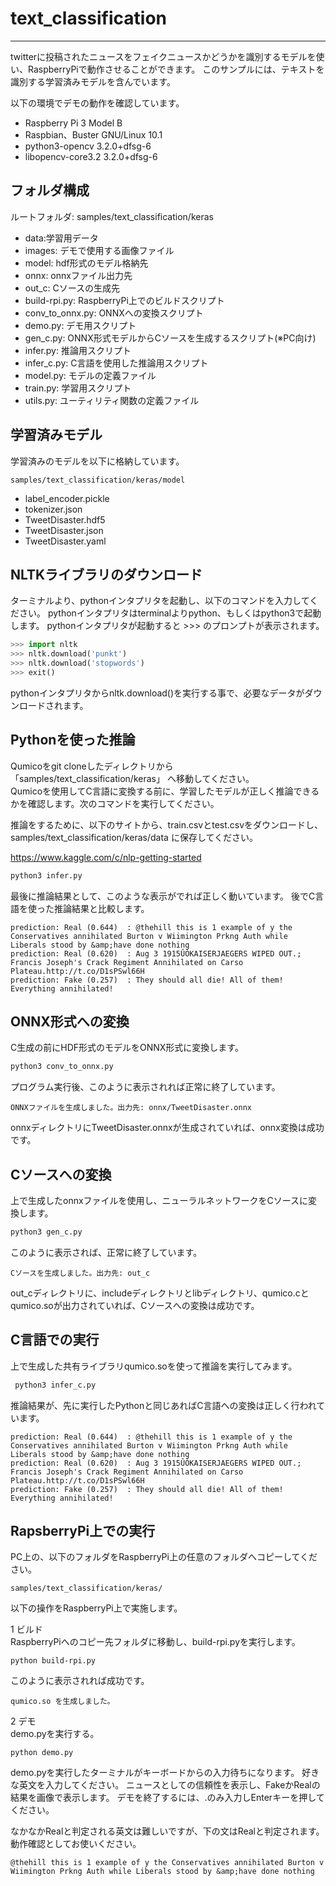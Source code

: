 # text_classification
---
twitterに投稿されたニュースをフェイクニュースかどうかを識別するモデルを使い、RaspberryPiで動作させることができます。
このサンプルには、テキストを識別する学習済みモデルを含んでいます。

以下の環境でデモの動作を確認しています。
- Raspberry Pi 3 Model B
- Raspbian、Buster GNU/Linux 10.1
- python3-opencv 3.2.0+dfsg-6
- libopencv-core3.2 3.2.0+dfsg-6


## フォルダ構成
ルートフォルダ: samples/text_classification/keras

- data:学習用データ
- images: デモで使用する画像ファイル
- model: hdf形式のモデル格納先
- onnx: onnxファイル出力先
- out_c: Cソースの生成先
- build-rpi.py: RaspberryPi上でのビルドスクリプト
- conv_to_onnx.py: ONNXへの変換スクリプト
- demo.py: デモ用スクリプト
- gen_c.py: ONNX形式モデルからCソースを生成するスクリプト(※PC向け)
- infer.py: 推論用スクリプト
- infer_c.py: C言語を使用した推論用スクリプト
- model.py: モデルの定義ファイル
- train.py: 学習用スクリプト
- utils.py: ユーティリティ関数の定義ファイル



## 学習済みモデル
学習済みのモデルを以下に格納しています。

`samples/text_classification/keras/model`  

- label_encoder.pickle
- tokenizer.json
- TweetDisaster.hdf5
- TweetDisaster.json
- TweetDisaster.yaml

## NLTKライブラリのダウンロード

ターミナルより、pythonインタプリタを起動し、以下のコマンドを入力してください。
pythonインタプリタはterminalよりpython、もしくはpython3で起動します。
pythonインタプリタが起動すると >>> のプロンプトが表示されます。

```python
>>> import nltk
>>> nltk.download('punkt')
>>> nltk.download('stopwords')
>>> exit()
```
pythonインタプリタからnltk.download()を実行する事で、必要なデータがダウンロードされます。

## Pythonを使った推論

Qumicoをgit cloneしたディレクトリから「samples/text_classification/keras」 へ移動してください。  
Qumicoを使用してC言語に変換する前に、学習したモデルが正しく推論できるかを確認します。次のコマンドを実行してください。  

推論をするために、以下のサイトから、train.csvとtest.csvをダウンロードし、samples/text_classification/keras/data に保存してください。

https://www.kaggle.com/c/nlp-getting-started

```sh
python3 infer.py
```

最後に推論結果として、このような表示がでれば正しく動いています。
後でC言語を使った推論結果と比較します。  

```text
prediction: Real (0.644)  : @thehill this is 1 example of y the Conservatives annihilated Burton v Wiimington Prkng Auth while Liberals stood by &amp;have done nothing
prediction: Real (0.620)  : Aug 3 1915ÛÓKAISERJAEGERS WIPED OUT.; Francis Joseph's Crack Regiment Annihilated on Carso Plateau.http://t.co/D1sPSwl66H
prediction: Fake (0.257)  : They should all die! All of them! Everything annihilated!
```


## ONNX形式への変換

C生成の前にHDF形式のモデルをONNX形式に変換します。  


```sh
python3 conv_to_onnx.py
```

プログラム実行後、このように表示されれば正常に終了しています。  

```
ONNXファイルを生成しました。出力先: onnx/TweetDisaster.onnx
```

onnxディレクトリにTweetDisaster.onnxが生成されていれば、onnx変換は成功です。

## Cソースへの変換
上で生成したonnxファイルを使用し、ニューラルネットワークをCソースに変換します。

```sh
python3 gen_c.py 
```

このように表示されば、正常に終了しています。  

```
Cソースを生成しました。出力先: out_c
```

out_cディレクトリに、includeディレクトリとlibディレクトリ、qumico.cとqumico.soが出力されていれば、Cソースへの変換は成功です。

## C言語での実行
上で生成した共有ライブラリqumico.soを使って推論を実行してみます。  

```sh
 python3 infer_c.py 
```

推論結果が、先に実行したPythonと同じあればC言語への変換は正しく行われています。

```text
prediction: Real (0.644)  : @thehill this is 1 example of y the Conservatives annihilated Burton v Wiimington Prkng Auth while Liberals stood by &amp;have done nothing
prediction: Real (0.620)  : Aug 3 1915ÛÓKAISERJAEGERS WIPED OUT.; Francis Joseph's Crack Regiment Annihilated on Carso Plateau.http://t.co/D1sPSwl66H
prediction: Fake (0.257)  : They should all die! All of them! Everything annihilated!
```


## RapsberryPi上での実行

PC上の、以下のフォルダをRaspberryPi上の任意のフォルダへコピーしてください。

`samples/text_classification/keras/`

以下の操作をRaspberryPi上で実施します。

1 ビルド  
RaspberryPiへのコピー先フォルダに移動し、build-rpi.pyを実行します。

```
python build-rpi.py
``` 

このように表示されれば成功です。

```
qumico.so を生成しました。
```

2 デモ  
demo.pyを実行する。  

```
python demo.py
``` 

demo.pyを実行したターミナルがキーボードからの入力待ちになります。
好きな英文を入力してください。
ニュースとしての信頼性を表示し、FakeかRealの結果を画像で表示します。
デモを終了するには、.のみ入力しEnterキーを押してください。

なかなかRealと判定される英文は難しいですが、下の文はRealと判定されます。
動作確認としてお使いください。

```
@thehill this is 1 example of y the Conservatives annihilated Burton v Wiimington Prkng Auth while Liberals stood by &amp;have done nothing
```
